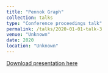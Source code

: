 ```yaml
---
title: "Pennok Graph"
collection: talks
type: "Conference proceedings talk"
permalink: /talks/2020-01-01-talk-3
venue: "Unknown"
date: 2020
location: "Unknown"
---
```



[Download presentation here](http://yudinev.github.io/files/Pennok.ppt)
